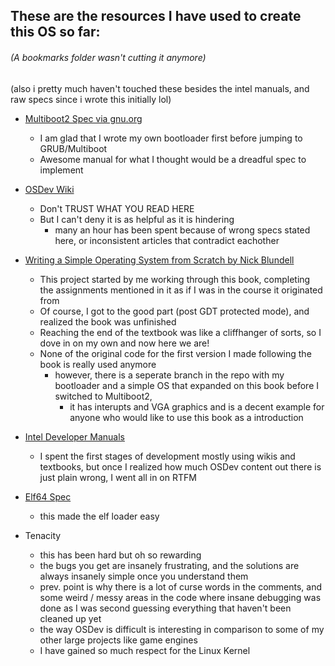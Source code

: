 ## These are the resources I have used to create this OS so far:
###### (A bookmarks folder wasn't cutting it anymore)
(also i pretty much haven't touched these besides the intel manuals, and raw specs since i wrote this initially lol)

- [Multiboot2 Spec via gnu.org](https://www.gnu.org/software/grub/manual/multiboot2/multiboot.html)
    - I am glad that I wrote my own bootloader first before jumping to GRUB/Multiboot 
    - Awesome manual for what I thought would be a dreadful spec to implement
- [OSDev Wiki](https://wiki.osdev.org/)
    - Don't TRUST WHAT YOU READ HERE
    - But I can't deny it is as helpful as it is hindering
        - many an hour has been spent because of wrong specs stated here, or inconsistent articles that contradict eachother
- [Writing a Simple Operating System
from Scratch by Nick Blundell](https://www.cs.bham.ac.uk/%7Eexr/lectures/opsys/10_11/lectures/os-dev.pdf)
    - This project started by me working through this book, completing the assignments mentioned in it as if I was in the course it originated from
    - Of course, I got to the good part (post GDT protected mode), and realized the book was unfinished
    - Reaching the end of the textbook was like a cliffhanger of sorts, so I dove in on my own and now here we are!
    - None of the original code for the first version I made following the book is really used anymore
        - however, there is a seperate branch in the repo with my bootloader and a simple OS that expanded on this book before I switched to Multiboot2, 
            - it has interupts and VGA graphics and is a decent example for anyone who would like to use this book as a introduction
-  [Intel Developer Manuals](https://www.intel.com/content/www/us/en/developer/articles/technical/intel-sdm.html)
    - I spent the first stages of development mostly using wikis and textbooks, but once I realized how much OSDev content out there is just plain wrong, I went all in on RTFM 
- [Elf64 Spec](https://uclibc.org/docs/elf-64-gen.pdf)
    - this made the elf loader easy


- Tenacity
    - this has been hard but oh so rewarding 
    - the bugs you get are insanely frustrating, and the solutions are always insanely simple once you understand them
    - prev. point is why there is a lot of curse words in the comments, and some weird / messy areas in the code where insane debugging was done as I was second guessing everything that haven't been cleaned up yet
    - the way OSDev is difficult is interesting in comparison to some of my other large projects like game engines
    - I have gained so much respect for the Linux Kernel
        